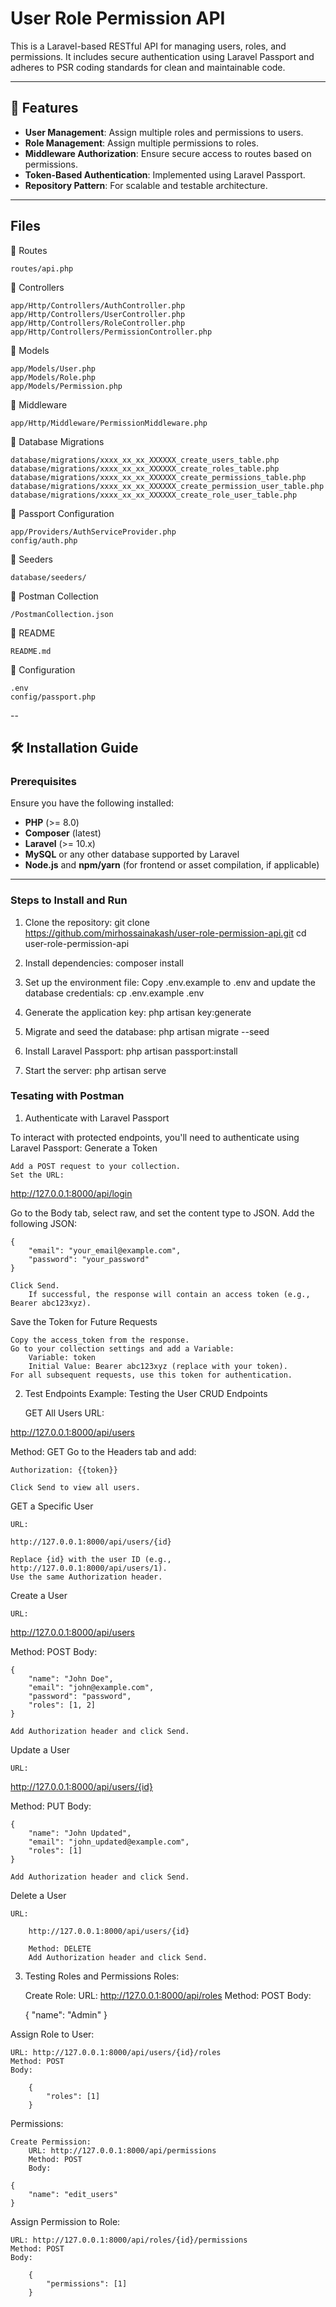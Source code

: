 # User Role Permission API

This is a Laravel-based RESTful API for managing users, roles, and permissions. It includes secure authentication using Laravel Passport and adheres to PSR coding standards for clean and maintainable code.

---

## 🚀 Features

- **User Management**: Assign multiple roles and permissions to users.
- **Role Management**: Assign multiple permissions to roles.
- **Middleware Authorization**: Ensure secure access to routes based on permissions.
- **Token-Based Authentication**: Implemented using Laravel Passport.
- **Repository Pattern**: For scalable and testable architecture.

---

## Files 

📂 Routes

    routes/api.php

📂 Controllers

    app/Http/Controllers/AuthController.php
    app/Http/Controllers/UserController.php
    app/Http/Controllers/RoleController.php
    app/Http/Controllers/PermissionController.php

📂 Models

    app/Models/User.php
    app/Models/Role.php
    app/Models/Permission.php

📂 Middleware

    app/Http/Middleware/PermissionMiddleware.php

📂 Database Migrations

    database/migrations/xxxx_xx_xx_XXXXXX_create_users_table.php
    database/migrations/xxxx_xx_xx_XXXXXX_create_roles_table.php
    database/migrations/xxxx_xx_xx_XXXXXX_create_permissions_table.php
    database/migrations/xxxx_xx_xx_XXXXXX_create_permission_user_table.php
    database/migrations/xxxx_xx_xx_XXXXXX_create_role_user_table.php

📂 Passport Configuration

    app/Providers/AuthServiceProvider.php
    config/auth.php

📂 Seeders

    database/seeders/

📂 Postman Collection

    /PostmanCollection.json

📂 README

    README.md

📂 Configuration

    .env
    config/passport.php

--

## 🛠️ Installation Guide

### Prerequisites

Ensure you have the following installed:
- **PHP** (>= 8.0)
- **Composer** (latest)
- **Laravel** (>= 10.x)
- **MySQL** or any other database supported by Laravel
- **Node.js** and **npm/yarn** (for frontend or asset compilation, if applicable)

---

### Steps to Install and Run

1. Clone the repository:
    git clone https://github.com/mirhossainakash/user-role-permission-api.git
    cd user-role-permission-api

2. Install dependencies:
    composer install

3. Set up the environment file:
    Copy .env.example to .env and update the database credentials:
    cp .env.example .env

4. Generate the application key:
    php artisan key:generate

5. Migrate and seed the database:
    php artisan migrate --seed

6. Install Laravel Passport:
    php artisan passport:install

7. Start the server:
    php artisan serve


### Tesating with Postman 

1. Authenticate with Laravel Passport

To interact with protected endpoints, you'll need to authenticate using Laravel Passport:
Generate a Token

    Add a POST request to your collection.
    Set the URL:

http://127.0.0.1:8000/api/login

Go to the Body tab, select raw, and set the content type to JSON. Add the following JSON:

    {
        "email": "your_email@example.com",
        "password": "your_password"
    }

    Click Send.
        If successful, the response will contain an access token (e.g., Bearer abc123xyz).

Save the Token for Future Requests

    Copy the access_token from the response.
    Go to your collection settings and add a Variable:
        Variable: token
        Initial Value: Bearer abc123xyz (replace with your token).
    For all subsequent requests, use this token for authentication.

2. Test Endpoints
Example: Testing the User CRUD Endpoints

    GET All Users
        URL:

http://127.0.0.1:8000/api/users

Method: GET
Go to the Headers tab and add:

    Authorization: {{token}}

    Click Send to view all users.

GET a Specific User

    URL:

    http://127.0.0.1:8000/api/users/{id}

    Replace {id} with the user ID (e.g., http://127.0.0.1:8000/api/users/1).
    Use the same Authorization header.

Create a User

    URL:

http://127.0.0.1:8000/api/users

Method: POST
Body:

    {
        "name": "John Doe",
        "email": "john@example.com",
        "password": "password",
        "roles": [1, 2]
    }

    Add Authorization header and click Send.

Update a User

    URL:

http://127.0.0.1:8000/api/users/{id}

Method: PUT
Body:

    {
        "name": "John Updated",
        "email": "john_updated@example.com",
        "roles": [1]
    }

    Add Authorization header and click Send.

Delete a User

    URL:

        http://127.0.0.1:8000/api/users/{id}

        Method: DELETE
        Add Authorization header and click Send.

3. Testing Roles and Permissions
Roles:

    Create Role:
        URL: http://127.0.0.1:8000/api/roles
        Method: POST
        Body:

    {
        "name": "Admin"
    }

Assign Role to User:

    URL: http://127.0.0.1:8000/api/users/{id}/roles
    Method: POST
    Body:

        {
            "roles": [1]
        }

Permissions:

    Create Permission:
        URL: http://127.0.0.1:8000/api/permissions
        Method: POST
        Body:

    {
        "name": "edit_users"
    }

Assign Permission to Role:

    URL: http://127.0.0.1:8000/api/roles/{id}/permissions
    Method: POST
    Body:

        {
            "permissions": [1]
        }


